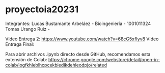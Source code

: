 # proyectoia20231
Integrantes:
Lucas Bustamante Arbeláez - Bioingeniería - 1001011324
Tomas Urango Ruiz - 

Video Entrega 2: https://www.youtube.com/watch?v=68cG5xfIyv8
Video Entraga Final: 

Para abrir archivos .ipynb directo desde GitHub, recomendamos esta extensión de Colab:
https://chrome.google.com/webstore/detail/open-in-colab/iogfkhleblhcpcekbiedikdehleodpjo/related
